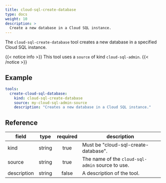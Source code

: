 ```yaml
---
title: cloud-sql-create-database
type: docs
weight: 10
description: >
  Create a new database in a Cloud SQL instance.
---
```


The `cloud-sql-create-database` tool creates a new database in a specified Cloud SQL instance.

{{< notice info >}}
This tool uses a `source` of kind `cloud-sql-admin`.
{{< /notice >}}

## Example

```yaml
tools:
  create-cloud-sql-database:
    kind: cloud-sql-create-database
    source: my-cloud-sql-admin-source
    description: "Creates a new database in a Cloud SQL instance."
```

## Reference

| **field**    |  **type** | **required** | **description**                                  |
| ------------ | :-------: | :----------: | ------------------------------------------------ |
| kind         |   string  |     true     | Must be "cloud-sql-create-database".             |
| source       |   string  |     true     | The name of the `cloud-sql-admin` source to use. |
| description  |   string  |     false    | A description of the tool.                       |
